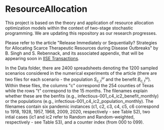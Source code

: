 # ResourceAllocation

This project is based on the theory and application of resource allocation optimization models within the context of two-stage stochastic programming. We are updating this repository as our research progresses.

Please refer to the article "Release Immediately or Sequentially? Strategies for Allocating Scarce Therapeutic Resources during Disease Outbreaks" by B. Singh and S. Rebennack,  and its associated appendix, that will be appearing soon in [IISE Transactions](https://www.tandfonline.com/journals/uiie21).

In the Data folder, there are 2400 spreadsheets denoting the 1200 sampled scenarios considered in the numerical experiments of the article (there are two files for each scenario - the population $S_{c,t}^\omega$ and the benefit $B_{c,t}^\omega$). Within these files, the columns "c" correspond the 254 counties of Texas while the rows "t" correspond to the 15 months. The filenames explain whether these are the benfits (e.g., infectious-001_c4_ic2_benefit_monthly) or the populations (e.g., infectious-001_c4_ic2_population_monthly). The filenames contain six pandemic instances (c1, c2, c3, c4, c5, c6 correspond to 1918, 1928, 1957, 1968, 2009, 2020, respectively - see Table S2), two intial cases (ic1 and ic2 refer to Random and Random-weighted, respectively - see Table S3), and a counter index (from 000 to 099).

